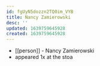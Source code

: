 ```yaml
---
id: fgUyN5dozzn2TQ0im_VYB
title: Nancy Zamierowski
desc: ''
updated: 1639759645928
created: 1639759645928
---
```



- [[person]] - Nancy Zamierowski
- appeared 1x at the stoa
